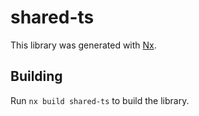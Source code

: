 # shared-ts

This library was generated with [Nx](https://nx.dev).

## Building

Run `nx build shared-ts` to build the library.

